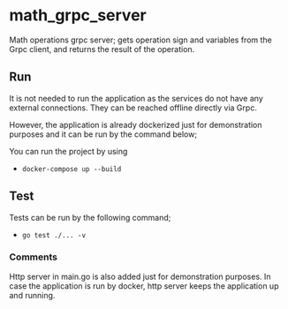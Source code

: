 # math_grpc_server
Math operations grpc server; gets operation sign and variables from the Grpc client, and returns the result of the operation.

## Run
It is not needed to run the application as the services do not have any external connections. They can be reached offline directly via Grpc.

However, the application is already dockerized just for demonstration purposes and it can be run by the command below;

You can run the project by using
-   `docker-compose up --build`

## Test
Tests can be run by the following command;
-   `go test ./... -v`

### Comments
Http server in main.go is also added just for demonstration purposes. In case the application is run by docker, http server keeps the application up and running.